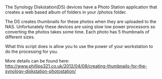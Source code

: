 The Synology Diskstation(DS) devices have a Photo Station application that creates a web based album of folders in your /photos folder.

The DS creates thumbnails for these photos when they are uploaded to the NAS. Unfortunately these devices are using slow low power processors so converting the photos takes some time. Each photo has 5 thumbnails of different sizes.

What this script does is allow you to use the power of your workstation to do the processing for you.

More details can be found here: http://www.phillips321.co.uk/2012/04/08/creating-thumbnails-for-the-synology-diskstation-photostation/